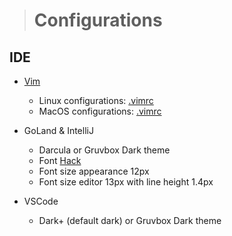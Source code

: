 > # **Configurations**

## IDE

* [Vim](https://www.vim.org)
   * Linux configurations: [.vimrc](./linux/README.md)
   * MacOS configurations: [.vimrc](./mac/README.md)

* GoLand & IntelliJ
   * Darcula or Gruvbox Dark theme
   * Font [Hack](https://www.wfonts.com/font/hack)
   * Font size appearance 12px
   * Font size editor 13px with line height 1.4px

* VSCode
   * Dark+ (default dark) or Gruvbox Dark theme
